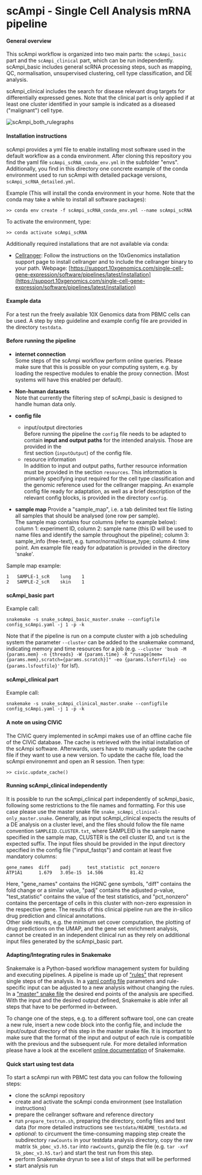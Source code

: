 # scAmpi - Single Cell Analysis mRNA pipeline

#### General overview

This scAmpi workflow is organized into two main parts: the `scAmpi_basic` part and the `scAmpi_clinical` part, which can be run independently. scAmpi_basic includes general scRNA processing steps, such as mapping, QC, normalisation, unsupervised clustering, cell type classification, and DE analysis.

scAmpi_clinical includes the search for disease relevant drug targets for differentially expressed genes. Note that the clinical part is only applied if at least one cluster identified in your sample is indicated as a diseased ("malignant") cell type.


![scAmpi_both_rulegraphs](https://user-images.githubusercontent.com/38692323/140029020-6292b989-722d-4c93-909d-1d65c8aacddd.png)



#### Installation instructions

scAmpi provides a yml file to enable installing most software used in the default workflow as a conda environment. After cloning this repository you find the yaml file `scAmpi_scRNA_conda_env.yml` in the subfolder "envs". Additionally, you find in this directory one concrete example of the conda environment used to run scAmpi with detailed package versions, `scAmpi_scRNA_detailed.yml`.

Example (This will install the conda environment in your home. Note that the conda may take a while to install all software packages):
```
>> conda env create -f scAmpi_scRNA_conda_env.yml --name scAmpi_scRNA
```

To activate the environment, type:
```
>> conda activate scAmpi_scRNA
```

Additionally required installations that are not available via conda:
- [Cellranger](https://support.10xgenomics.com/single-cell-gene-expression/software/pipelines/latest/what-is-cell-ranger): Follow the instructions on the 10xGenomics installation support page to install cellranger and to include the cellranger binary to your path.
Webpage: [https://support.10xgenomics.com/single-cell-gene-expression/software/pipelines/latest/installation](https://support.10xgenomics.com/single-cell-gene-expression/software/pipelines/latest/installation)

#### Example data

For a test run the freely available 10X Genomics data from PBMC cells can be used. A step by step guideline and example config file are provided in the directory `testdata`.  

#### Before running the pipeline

* **internet connection**  
Some steps of the scAmpi workflow perform online queries. Please make sure that this is possible on your computing system, e.g. by loading the respective modules to enable the proxy connection. (Most systems will have this enabled per default).  
* **Non-human datasets**  
Note that currently the filtering step of scAmpi_basic is designed to handle human data only.

* **config file**
  * input/output directories  
    Before running the pipeline the `config` file needs to be adapted to contain **input and output paths** for the intended analysis. Those are provided in the   
    first section (`inputOutput`) of the config file.
  * resource information  
    In addition to input and output paths, further resource information must be provided in the section `resources`. This information is primarily specifying 
    input required for the cell type classification and the genomic reference used for the cellranger mapping. An example config file ready for adaptation, as 
    well as a brief description of the relevant config blocks, is provided in the directory `config`.
* **sample map**
Provide a "sample_map", i.e. a tab delimited text file listing all samples that should be analysed (one row per sample).  
The sample map contains four columns (refer to example below): column 1: experiment ID, column 2: sample name (this ID will be used to name files and identify the sample throughout the pipeline); column 3: sample_info (free-text), e.g. tumor/normal/tissue_type; column 4: time point.
Am example file ready for adpatation is provided in the directory 'snake'.

Sample map example:
```
1	SAMPLE-1_scR	lung	1
2	SAMPLE-2_scR	skin	1
```


#### scAmpi_basic part

Example call:

```
snakemake -s snake_scAmpi_basic_master.snake --configfile config_scAmpi.yaml -j 1 -p -k
```

Note that if the pipeline is run on a compute cluster with a job scheduling system the parameter `--cluster` can be added to the snakemake command, indicating memory and time resources for a job (e.g. `--cluster 'bsub -M {params.mem} -n {threads} -W {params.time} -R "rusage[mem={params.mem},scratch={params.scratch}]" -eo {params.lsferrfile} -oo {params.lsfoutfile}'` for lsf).


#### scAmpi_clinical part

Example call:

```
snakemake -s snake_scAmpi_clinical_master.snake --configfile config_scAmpi.yaml -j 1 -p -k
```

#### A note on using CIViC

The CIViC query implemented in scAmpi makes use of an offline cache file of the CIViC database. The cache is retrieved with the initial installation of the scAmpi software. Afterwards, users have to manually update the cache file if they want to use a new version. 
To update the cache file, load the scAmpi environemnt and open an R session.
Then type:
```
>> civic.update_cache()
```

#### Running scAmpi_clinical independently

It is possible to run the scAmpi_clinical part independently of scAmpi_basic, following some restrictions to the file names and formatting. For this use case please use the master snake file `snake_scAmpi_clinical-only_master.snake`. Generally, as input scAmpi_clinical expects the results of a DE analysis on a cluster level, and the files should follow the file name convention `SAMPLEID.CLUSTER.txt`, where SAMPLEID is the sample name specified in the sample map, CLUSTER is the cell cluster ID, and `txt` is the expected suffix.
The input files should be provided in the input directory specified in the config file ("input_fastqs") and contain at least five mandatory columns:
```
gene_names  diff    padj      test_statistic  pct_nonzero
ATP1A1      1.679   3.05e-15  14.506          81.42
```
Here, "gene_names" contains the HGNC gene symbols, "diff" contains the fold change or a similar value, "padj" contains the adjusted p-value, "test_statistic" contains the value of the test statistics, and "pct_nonzero" contains the percentage of cells in this cluster with non-zero expression in the respective gene. 
The results of this clinical pipeline run are the in-silico drug prediction and clinical annotations.  
Other side results, e.g. the minimum set cover computation, the plotting of drug predictions on the UMAP, and the gene set enrichment analysis, cannot be created in an independent clinical run as they rely on additional input files generated by the scAmpi_basic part.

#### Adapting/Integrating rules in Snakemake
Snakemake is a Python-based workflow management system for building and executing pipelines. A pipeline is made up of ["rules"](snake/scAmpi_basic_rules.py) that represent single steps of the analysis. In a [yaml config file](config/config_scAmpi.yaml) parameters and rule-specific input can be adjusted to a new analysis without changing the rules. In a ["master" snake file](snake/snake_scAmpi_basic_master.snake) the desired end points of the analysis are specified. With the input and the desired output defined, Snakemake is able infer all steps that have to be performed in-between.

To change one of the steps, e.g. to a different software tool, one can create a new rule, insert a new code block into the config file, and include the input/output directory of this step in the master snake file. It is important to make sure that the format of the input and output of each rule is compatible with the previous and the subsequent rule. For more detailed information please have a look at the excellent [online documentation](https://snakemake.readthedocs.io/en/stable/index.html) of Snakemake.

#### Quick start using test data
To start a scAmpi run with PBMC test data you can follow the following steps:
- clone the scAmpi repository
- create and activate the scAmpi conda environment (see Installation instructions)
- prepare the cellranger software and reference directory
- run `prepare_testrun.sh`, preparing the directory, config files and test data (for more detailed instructions see `testdata/README_testdata.md`
- *optional*: to circumvent the time-consuming mapping step create the subdirectory `rawCounts` in your testdata analysis directory, copy the raw matrix `5k_pbmc_v3.h5.tar` into `rawCounts`, gunzip the file (e.g. `tar -xvf 5k_pbmc_v3.h5.tar`) and start the test run from this step.
- perform Snakemake dryrun to see a list of steps that will be performed
- start analysis run
